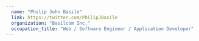 ```yaml
---
  name: "Philip John Basile"
  link: https://twitter.com/PhilipJBasile
  organization: "Basilcom Inc."
  occupation_title: "Web / Software Engineer / Application Developer"
---
```

